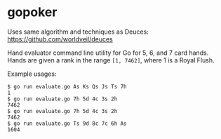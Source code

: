 gopoker
=====

Uses same algorithm and techniques as Deuces: 
https://github.com/worldveil/deuces

Hand evaluator command line utility for Go for 5, 6, and 7 card hands. Hands are given a rank in the range `[1, 7462]`, where 1 is a Royal Flush.

Example usages:
```
$ go run evaluate.go As Ks Qs Js Ts 7h
1
$ go run evaluate.go 7h 5d 4c 3s 2h
7462
$ go run evaluate.go 7h 5d 4c 3s 2h
7462
$ go run evaluate.go Ts 9d 8c 7c 6h As
1604
```